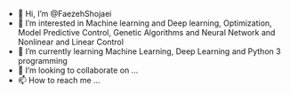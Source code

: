 - 👋 Hi, I’m @FaezehShojaei
- 👀 I’m interested in Machine learning and Deep learning, Optimization, Model Predictive Control, Genetic Algorithms and Neural Network and Nonlinear and Linear Control 
- 🌱 I’m currently learning Machine Learning, Deep Learning and Python 3 programming
- 💞️ I’m looking to collaborate on ...
- 📫 How to reach me ...

<!---
FaezehShojaei/FaezehShojaei is a ✨ special ✨ repository because its `README.md` (this file) appears on your GitHub profile.
You can click the Preview link to take a look at your changes.
--->
